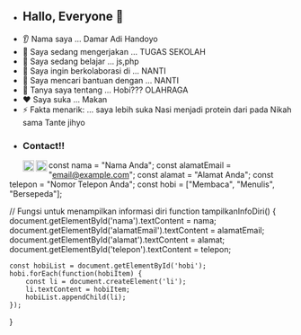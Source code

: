 - ## Hallo, Everyone 👋 ##
* 👂 Nama saya ... Damar Adi Handoyo
* 🔭 Saya sedang mengerjakan ... TUGAS SEKOLAH 
* 🌱 Saya sedang belajar ... js,php
* 🤝 Saya ingin berkolaborasi di ... NANTI
* 🤔 Saya mencari bantuan dengan ... NANTI
* 💬 Tanya saya tentang ... Hobi??? OLAHRAGA
* ❤️ Saya suka ... Makan
* ⚡ Fakta menarik: ... saya lebih suka Nasi menjadi protein dari pada Nikah sama Tante jihyo

- ### <summary><strong>Contact!!</strong></summary>
  <a href="https://x.com/dmradhdyo">
  <img align="left" alt="Goo's Twitter" width="20px" src="https://simpleicons.now.sh/twitter/495f7e" />
</a>
 <a href="https://www.instagram.com/dmradhdyo/">
  <img align="left" alt="Goo's Instagram" width="20px" src="https://simpleicons.now.sh/instagram/495f7e" />
</a>

const nama = "Nama Anda";
const alamatEmail = "email@example.com";
const alamat = "Alamat Anda";
const telepon = "Nomor Telepon Anda";
const hobi = ["Membaca", "Menulis", "Bersepeda"];

// Fungsi untuk menampilkan informasi diri
function tampilkanInfoDiri() {
    document.getElementById('nama').textContent = nama;
    document.getElementById('alamatEmail').textContent = alamatEmail;
    document.getElementById('alamat').textContent = alamat;
    document.getElementById('telepon').textContent = telepon;

    const hobiList = document.getElementById('hobi');
    hobi.forEach(function(hobiItem) {
        const li = document.createElement('li');
        li.textContent = hobiItem;
        hobiList.appendChild(li);
    });
}

